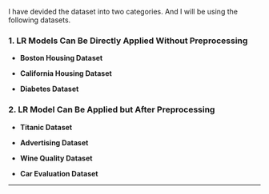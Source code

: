 I have devided the dataset into two categories. And I will be using the following datasets.

### 1. **LR Models Can Be Directly Applied Without Preprocessing**
- **Boston Housing Dataset**  

- **California Housing Dataset**  
  
- **Diabetes Dataset**  
 
### 2. **LR Model Can Be Applied but After Preprocessing**
- **Titanic Dataset**  
  
- **Advertising Dataset**  

- **Wine Quality Dataset**  

- **Car Evaluation Dataset**  
---
